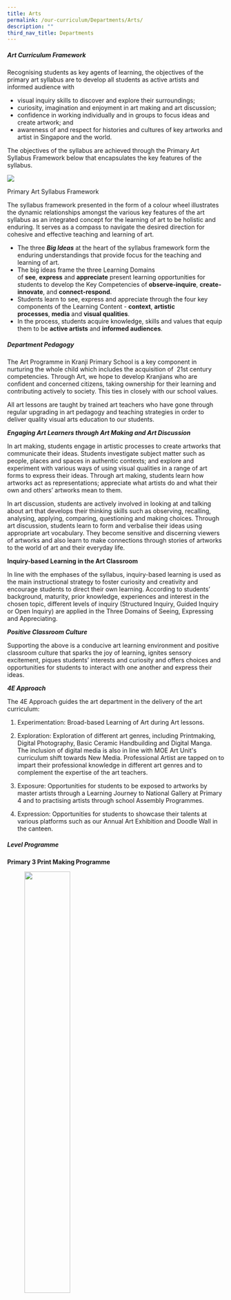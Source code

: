 ```yaml
---
title: Arts
permalink: /our-curriculum/Departments/Arts/
description: ""
third_nav_title: Departments
---
```

##### **Art Curriculum Framework**
  
Recognising students as key agents of learning, the objectives of the primary art syllabus are to develop all students as active artists and informed audience with  
  

*   visual inquiry skills to discover and explore their surroundings;
*   curiosity, imagination and enjoyment in art making and art discussion;
*   confidence in working individually and in groups to focus ideas and create artwork; and 
*   awareness of and respect for histories and cultures of key artworks and artist in Singapore and the world.

  

The objectives of the syllabus are achieved through the Primary Art Syllabus Framework below that encapsulates the key features of the syllabus.

![](/images/Our%20Curriculum/Departments/Art/A1.jpg)

Primary Art Syllabus Framework

  

The syllabus framework presented in the form of a colour wheel illustrates the dynamic relationships amongst the various key features of the art syllabus as an integrated concept for the learning of art to be holistic and enduring. It serves as a compass to navigate the desired direction for cohesive and effective teaching and learning of art. 

  

*   The three _**Big Ideas**_ at the heart of the syllabus framework form the enduring understandings that provide focus for the teaching and learning of art.
*   The big ideas frame the three Learning Domains of **see**, **express** and **appreciate** present learning opportunities for students to develop the Key Competencies of **observe-inquire**, **create-innovate**, and **connect-respond**.
*   Students learn to see, express and appreciate through the four key components of the Learning Content - **context**, **artistic processes**, **media** and **visual qualities**.
*   In the process, students acquire knowledge, skills and values that equip them to be **active artists** and **informed audiences**.

  

##### **Department Pedagogy**

  

The Art Programme in Kranji Primary School is a key component in nurturing the whole child which includes the acquisition of  21st century competencies. Through Art, we hope to develop Kranjians who are confident and concerned citizens, taking ownership for their learning and contributing actively to society. This ties in closely with our school values.  

  

All art lessons are taught by trained art teachers who have gone through regular upgrading in art pedagogy and teaching strategies in order to deliver quality visual arts education to our students. 

  

_**Engaging Art Learners through Art Making and Art Discussion**_

In art making, students engage in artistic processes to create artworks that communicate their ideas. Students investigate subject matter such as people, places and spaces in authentic contexts; and explore and experiment with various ways of using visual qualities in a range of art forms to express their ideas. Through art making, students learn how artworks act as representations; appreciate what artists do and what their own and others’ artworks mean to them.

  

In art discussion, students are actively involved in looking at and talking about art that develops their thinking skills such as observing, recalling, analysing, applying, comparing, questioning and making choices. Through art discussion, students learn to form and verbalise their ideas using appropriate art vocabulary. They become sensitive and discerning viewers of artworks and also learn to make connections through stories of artworks to the world of art and their everyday life.

  

**Inquiry-based Learning in the Art Classroom**

In line with the emphases of the syllabus, inquiry-based learning is used as the main instructional strategy to foster curiosity and creativity and encourage students to direct their own learning. According to students’ background, maturity, prior knowledge, experiences and interest in the chosen topic, different levels of inquiry (Structured Inquiry, Guided Inquiry or Open Inquiry) are applied in the Three Domains of Seeing, Expressing and Appreciating.

  

**_Positive Classroom Culture_**

Supporting the above is a conducive art learning environment and positive classroom culture that sparks the joy of learning, ignites sensory excitement, piques students’ interests and curiosity and offers choices and opportunities for students to interact with one another and express their ideas.

  

_**4E Approach**_

The 4E Approach guides the art department in the delivery of the art curriculum:  

  

1. Experimentation: Broad-based Learning of Art during Art lessons.

  

2. Exploration: Exploration of different art genres, including Printmaking, Digital Photography, Basic Ceramic Handbuilding and Digital Manga. The inclusion of digital media is also in line with MOE Art Unit's curriculum shift towards New Media. Professional Artist are tapped on to impart their professional knowledge in different art genres and to complement the expertise of the art teachers.

  

3. Exposure: Opportunities for students to be exposed to artworks by master artists through a Learning Journey to National Gallery at Primary 4 and to practising artists through school Assembly Programmes.

  

4. Expression: Opportunities for students to showcase their talents at various platforms such as our Annual Art Exhibition and Doodle Wall in the canteen.

  

##### **Level Programme**

  

**Primary 3 Print Making Programme**

<figure>

<img style="width:50%;height:50%" src="/images/Our%20Curriculum/Departments/Art/A2NEW.jpg">

<figcaption> <strong> The process of print making </strong> </figcaption>

</figure>

<figure>
	
<figure>

<img style="width:50%;height:50%" src="/images/Our%20Curriculum/Departments/Art/A3NEW.jpg">

<figcaption> <strong> Totally engrossed in making sure every part is covered </strong> </figcaption>

</figure>

<figure>
	
<figure>

<img style="width:50%;height:50%" src="/images/Our%20Curriculum/Departments/Art/A4NEW.jpg">

<figcaption> <strong> The finished product </strong> </figcaption>

</figure>

<figure>

  

**P4 Digital Photography Programme**



<figure>

<img src="/images/Our%20Curriculum/Departments/Art/A4.jpg">

<figcaption> <strong> Capturing Nature </strong> </figcaption>

</figure>

<figure>

<img src="/images/Our%20Curriculum/Departments/Art/A5.jpg">

<figcaption> <strong> Creating a subject </strong> </figcaption>

</figure>

  

**P4 Learning Journey to National Gallery**

<figure>

<img src="/images/Our%20Curriculum/Departments/Art/A6.jpg">

<figcaption> <strong> Getting excited over interactive digital art </strong> </figcaption>

</figure>

<figure>

<img src="/images/Our%20Curriculum/Departments/Art/A7.jpg">

<figcaption> <strong> Interactive art at the National Gallery </strong> </figcaption>

</figure>

<figure>

<img src="/images/Our%20Curriculum/Departments/Art/A8.jpg">

<figcaption> <strong> All ears in appreciating art at the National Gallery </strong> </figcaption>

</figure>

  

**P5 Ceramics - Basic Hand Building Programme**

<figure>

<img src="/images/Our%20Curriculum/Departments/Art/A9.jpg">

<figcaption> <strong> Before glazing </strong> </figcaption>

</figure>

<figure>

<img src="/images/Our%20Curriculum/Departments/Art/A10.jpg">

<figcaption> <strong> Students glazing their work </strong> </figcaption>

</figure>

<figure>

<img src="/images/Our%20Curriculum/Departments/Art/A11.jpg">

<figcaption> <strong> Happy faces </strong> </figcaption>

</figure>

<figure>

<img src="/images/Our%20Curriculum/Departments/Art/A12.jpg">

<figcaption> <strong> Work in progress </strong> </figcaption>

</figure>

  

**P6 Digital Manga Programme**

<figure>

<img src="/images/Our%20Curriculum/Departments/Art/A13.jpg">

<figcaption> <strong> Completed work #1 </strong> </figcaption>

</figure>

<figure>

<img src="/images/Our%20Curriculum/Departments/Art/A14.jpg">

<figcaption> <strong> Completed work #2 </strong> </figcaption>

</figure>

<figure>

<img src="/images/Our%20Curriculum/Departments/Art/A15.jpg">

<figcaption> <strong> Completed work #3 </strong> </figcaption>

</figure>

  

**Assembly Programme**

<figure>

<img src="/images/Our%20Curriculum/Departments/Art/A16.jpg">

<figcaption> <strong> Doodling Skill </strong> </figcaption>

</figure>

  

**Annual Art Exhibition**

  

![](/images/Our%20Curriculum/Departments/Art/A17.jpg)

![](/images/Our%20Curriculum/Departments/Art/A18.jpg)

<figure>

<img src="/images/Our%20Curriculum/Departments/Art/A19.jpg">

<figcaption> <strong> Showing off the works of our talented students </strong> </figcaption>

</figure>

  

**KPS Virtual Art Gallery**  

  

Our very own KPS Virtual Art Gallery is officially launched. Click on this [link](https://sites.google.com/view/kpsartgallery2021/) to enter and explore how our Kranjians expressed their thoughts in their creations.